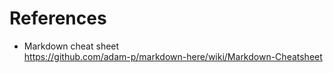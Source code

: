 # References

- Markdown cheat sheet\
https://github.com/adam-p/markdown-here/wiki/Markdown-Cheatsheet